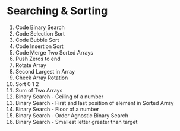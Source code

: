
# Searching & Sorting

1.  Code Binary Search
2.  Code Selection Sort
3.  Code Bubble Sort
4.  Code Insertion Sort
5.  Code Merge Two Sorted Arrays
6.  Push Zeros to end
7.  Rotate Array
8.  Second Largest in Array
9.  Check Array Rotation
10. Sort 0 1 2
11. Sum of Two Arrays
12. Binary Search - Ceiling of a number
13. Binary Search - First and last position of element in Sorted Array
14. Binary Search - Floor of a number
15. Binary Search - Order Agnostic Binary Search
16. Binary Search - Smallest letter greater than target
